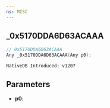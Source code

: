 ```yaml
---
ns: MISC
---
```

## _0x5170DDA6D63ACAAA

```c
// 0x5170DDA6D63ACAAA
Any _0x5170DDA6D63ACAAA(Any p0);
```

```
NativeDB Introduced: v1207
```

## Parameters
* **p0**:
